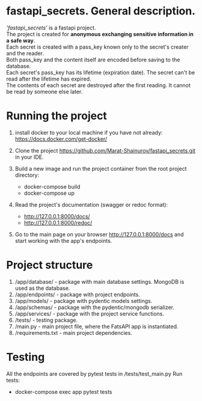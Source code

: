 # fastapi_secrets. General description.
_'fastapi_secrets'_ is a fastapi project.\
The project is created for **anonymous exchanging sensitive information in a safe way**.\
Each secret is created with a pass_key known only to the secret's creater and the reader.\
Both pass_key and the content itself are encoded before saving to the database.\
Each secret's pass_key has its lifetime (expiration date). The secret can't be read after the lifetime has expired.\
The contents of each secret are destroyed after the first reading. It cannot be read by someone else later.

# Running the project
1. install docker to your local machine if you have not already:
   https://docs.docker.com/get-docker/

2. Clone the project https://github.com/Marat-Shainurov/fastapi_secrets.git in your IDE.

3. Build a new image and run the project container from the root project directory:
   - docker-compose build
   - docker-compose up

4. Read the project's documentation (swagger or redoc format):
   - http://127.0.0.1:8000/docs/
   - http://127.0.0.1:8000/redoc/

5. Go to the main page on your browser http://127.0.0.1:8000/docs and start working with the app's endpoints.


# Project structure
1. /app/database/ - package with main database settings. MongoDB is used as the database.
2. /app/endpoints/ - package with project endpoints.
3. /app/models/ - package with pydentic models settings.
4. /app/schemas/ - package with the pydentic/mongodb serializer.
5. /app/services/ - package with the project service functions.
6. /tests/ - testing package.
7. /main.py - main project file, where the FatsAPI app is instantiated.
8. /requirements.txt - main project dependencies.

# Testing
All the endpoints are covered by pytest tests in /tests/test_main.py
Run tests:
- docker-compose exec app pytest tests
